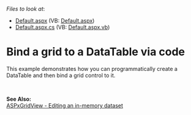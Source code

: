 <!-- default file list -->
*Files to look at*:

* [Default.aspx](./CS/WebSite/Default.aspx) (VB: [Default.aspx](./VB/WebSite/Default.aspx))
* [Default.aspx.cs](./CS/WebSite/Default.aspx.cs) (VB: [Default.aspx.vb](./VB/WebSite/Default.aspx.vb))
<!-- default file list end -->
# Bind a grid to a DataTable via code


<p>This example demonstrates how you can programmatically create a DataTable and then bind a grid control to it.</p>

<br/>
<p><strong>See Also:</strong><br /> <a href="https://github.com/DevExpress-Examples/aspxgridview-editing-an-in-memory-dataset-e257"> ASPxGridView - Editing an in-memory dataset</a>


